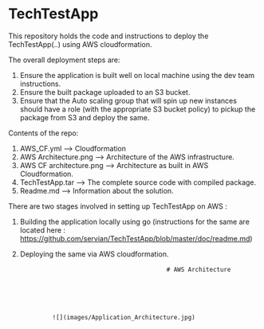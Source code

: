 # TechTestApp

This repository holds the code and instructions to deploy the TechTestApp(..) using AWS cloudformation.

The overall deployment steps are:
1. Ensure the application is built well on local machine using the dev team instructions.  
2. Ensure the built package uploaded to an S3 bucket.  
3. Ensure that the Auto scaling group that will spin up  new instances should have a role (with the appropriate S3  bucket policy) to pickup the package from S3 and deploy the same.  

Contents of the repo:  
1. AWS_CF.yml --> Cloudformation  
2. AWS Architecture.png --> Architecture of the AWS infrastructure.
3. AWS CF architecture.png --> Architecture as built in AWS Cloudformation.
4. TechTestApp.tar --> The complete source code with compiled package.
4. Readme.md --> Information about the solution.

There are two stages involved in setting up TechTestApp on AWS :  
1. Building the application locally using go (instructions for the same are located here : https://github.com/servian/TechTestApp/blob/master/doc/readme.md)  
2. Deploying the same via AWS cloudformation.  

                                                # AWS Architecture  
                                                  
                                                    
                                                      
                                                        

                ![](images/Application_Architecture.jpg)


